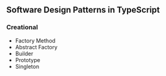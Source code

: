 ## Software Design Patterns in TypeScript


### Creational
* Factory Method
* Abstract Factory
* Builder
* Prototype
* Singleton